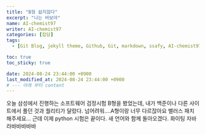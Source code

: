```yaml
---
title: "B형 쉽지않다"
excerpt: "나는 바보야"
name: AI-chemist97
writer: AI-chemist97
categories: [잡담]
tags:
  - [Git Blog, jekyll theme, Github, Git, markdown, ssafy, AI-chemist97]

toc: true
toc_sticky: true

date: 2024-08-24 23:44:00 +0900
last_modified_at: 2024-08-24 23:44:00 +0900
# --- 아래 부터 content
---
```

오늘 삼성에서 진행하는 소프트웨어 검정시험 B형을 봤었는데, 내가 백준이나 다른 사이트에서 풀던 것과 퀄리티가 달랐다. 넘어려워....A형이랑 너무 다르잖아요 밸러스 패치 해주세요...
근데 이제 python 시험은 끝이다. 새 언어와 함께 돌아오겠다. 화이팅
자바라바바바바바